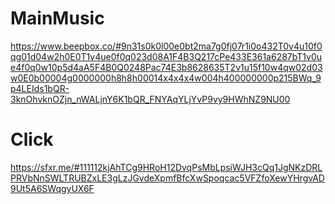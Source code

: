 # MainMusic
https://www.beepbox.co/#9n31s0k0l00e0bt2ma7g0fj07r1i0o432T0v4u10f0qg01d04w2h0E0T1v4ue0f0q023d08A1F4B3Q217cPe433E361a6287bT1v0ue4f0q0w10p5d4aA5F4B0Q0248Pac74E3b8628635T2v1u15f10w4qw02d03w0E0b00004g0000000h8h8h00014x4x4x4w004h400000000p215BWq_9p4LEIds1bQR-3knOhvknOZjn_nWALjnY6K1bQR_FNYAqYLjYvP9vy9HWhNZ9NU00


# Click
https://sfxr.me/#111112kjAhTCg9HRoH12DvqPsMbLpsiWJH3cQq1JgNKzDRLPRVbNnSWLTRUBZxLE3gLzJGvdeXpmfBfcXwSpoqcac5VFZfoXewYHrgvAD9Ut5A6SWqgyUX6F